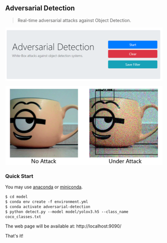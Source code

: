 ## Adversarial Detection

> Real-time adversarial attacks against Object Detection.

![](doc/web.png)

![](doc/filter.jpg)

### Quick Start

You may use [anaconda](https://www.continuum.io/downloads) or [miniconda](https://conda.io/miniconda.html). 

```
$ cd model
$ conda env create -f environment.yml
$ conda activate adversarial-detection
$ python detect.py --model model/yolov3.h5 --class_name coco_classes.txt
```

The web page will be available at: http://localhost:9090/

That's it!
